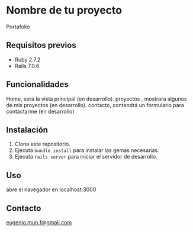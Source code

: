 # Nombre de tu proyecto

Portafolio 
## Requisitos previos

- Ruby 2.7.2
- Rails 7.0.6

## Funcionalidades

Home, sera la vista principal (en desarrollo).
proyectos , mostrara algunos de mis proyectos (en desarrollo).
contacto, contendrá un formulario para contactarme (en desarrollo)

## Instalación

1. Clona este repositorio.
2. Ejecuta `bundle install` para instalar las gemas necesarias.
3. Ejecuta `rails server` para iniciar el servidor de desarrollo.

## Uso


abre el navegador en localhost:3000

## Contacto

eugenio.mun.f@gmail.com





